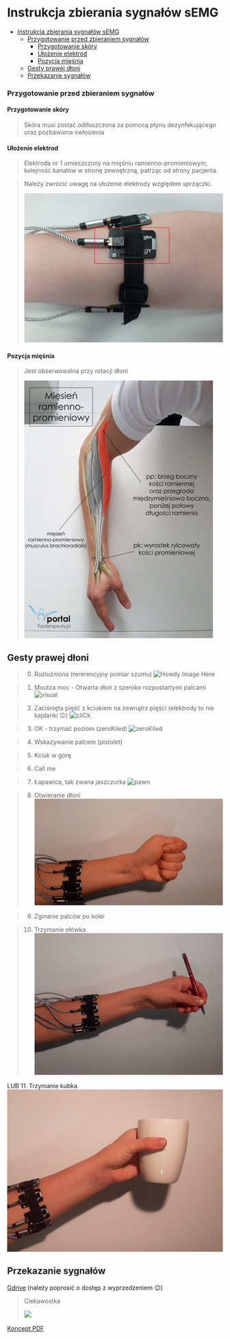 # Instrukcja zbierania sygnałów sEMG

- [Instrukcja zbierania sygnałów sEMG](#instrukcja-zbierania-sygnałów-semg)
    - [Przygotowanie przed zbieraniem sygnałów](#przygotowanie-przed-zbieraniem-sygnałów)
      - [Przygotowanie skóry](#przygotowanie-skóry)
      - [Ułożenie elektrod](#ułożenie-elektrod)
      - [Pozycja mięśnia](#pozycja-mięśnia)
  - [Gesty prawej dłoni](#gesty-prawej-dłoni)
  - [Przekazanie sygnałów](#przekazanie-sygnałów)

### Przygotowanie przed zbieraniem sygnałów
#### Przygotowanie skóry
> Skóra musi zostać odtłuszczona za pomocą płynu dezynfekującego oraz pozbawiona owłosienia

#### Ułożenie elektrod
> Elektroda nr 1 umieszczony na mięśniu ramienno-promieniowym, kolejność kanałów w stronę zewnętrzną, patrząc od strony pacjenta.

> Należy zwrócić uwagę na ułożenie elektrody względem sprzączki.
> 
> ![](docs/firstChanel.jpg)
#### Pozycja mięśnia
> Jest obserwowalna przy rotacji dłoni
> 
> ![](docs/miesien-ramienno-promieniowy-441x600.jpg)

## Gesty prawej dłoni 
> 0. Rozluźniona (rererencyjny pomiar szumu) ![ Howdy Image Here ](docs/ref.gif)

> 1. Moutza moc - Otwarta dłoń z szeroko rozpostartymi palcami ![visual](docs/moutz.gif)

> 2. Zaciśnięta pięść z kciukiem na zewnątrz pięści (elektrody to nie kajdanki :wink:) ![cliCk](docs/fist.gif)
<!-- ![zeroKiled](docs/zk.gif) kciuk do srodka -->

> 3. OK - trzymać poziom (zeroKiled) ![zeroKiled](docs/ok.gif)

> 4. Wskazywanie palcem (pistolet) <!-- ![open](docs/toDo.gif) -->

> 5. Kciuk w górę
<!-- ![open](docs/toDo.gif) -->

> 6. Call me
<!-- ![impact hit](docs/toDo.gif) -->

> 7. Łapawica, tak zwana jaszczurka ![pawn](docs/lapawica.gif)

> 8. Otwieranie dłoni ![openHand](docs/gOpen.gif)

> 9. Zginanie palców po kolei
> <!-- ![impact hit](docs/toDo.gif) -->

> 10.  Trzymanie ołówka ![hold](docs/pen.jpg)

LUB
11.   Trzymanie kubka ![hold](docs/kubek.jpeg)

## Przekazanie sygnałów
[Gdrive](https://drive.google.com/drive/folders/1npeQl9UDTk9C8ySy3Q2Y92O75FMjxhix?usp=sharing) (należy poprosić o dostęp z wyprzedzeniem :wink:)

> Ciekawostka
>
>![](https://poradniksportowy.pl/wp-content/uploads/2018/02/5481_0.jpg)

[Koncept PDF](https://stijournal.pl/resources/html/article/details?id=204954#233202)
